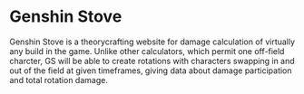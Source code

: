 # Genshin Stove

Genshin Stove is a theorycrafting website for damage calculation of virtually any build in the game. Unlike other calculators, which permit one off-field charcter, GS will be able to create rotations with characters swapping in and out of the field at given timeframes, giving data about damage participation and total rotation damage.
